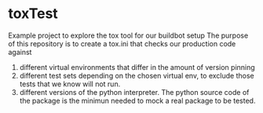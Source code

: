 # toxTest
Example project to explore the tox tool for our buildbot setup
The purpose of this repository is to create a tox.ini that checks our production code against 
1. different virtual environments that differ in the amount of version pinning
1. different test sets depending on the chosen virtual env, to exclude those tests that we know will not run.
1. different versions of the python interpreter.
The python source code of the package is the minimun needed to mock a real package to be tested.

